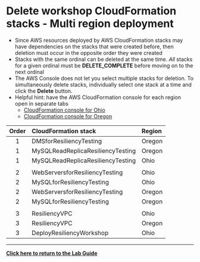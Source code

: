 # Delete workshop CloudFormation stacks - Multi region deployment

* Since AWS resources deployed by AWS CloudFormation stacks may have dependencies on the stacks that were created before, then deletion must occur in the opposite order they were created
* Stacks with the same ordinal can be deleted at the same time. _All_ stacks for a given ordinal must be **DELETE_COMPLETE** before moving on to the next ordinal
* The AWS Console does not let you select multiple stacks for deletion. To simultaneously delete stacks, individually select one stack at a time and click the **Delete** button.
* Helpful hint: have the AWS CloudFormation console for each region open in separate tabs
  * [CloudFormation console for Ohio](https://us-east-2.console.aws.amazon.com/cloudformation/home?region=us-east-2)
  * [CloudFormation console for Oregon](https://us-west-2.console.aws.amazon.com/cloudformation/home?region=us-west-2)

|Order|CloudFormation stack|Region|
|:---:|:---|:---|
|1|DMSforResiliencyTesting|Oregon|
|1|MySQLReadReplicaResiliencyTesting|Oregon|
|1|MySQLReadReplicaResiliencyTesting|Ohio|
|  |  |
|2|WebServersforResiliencyTesting|Ohio|
|2|MySQLforResiliencyTesting|Ohio|
|2|WebServersforResiliencyTesting|Oregon|
|2|MySQLforResiliencyTesting|Oregon|
|  |  |
|3|ResiliencyVPC|Ohio|
|3|ResiliencyVPC|Oregon|
|3|DeployResiliencyWorkshop|Ohio|

---
**[Click here to return to the Lab Guide](../Lab_Guide.md)**
